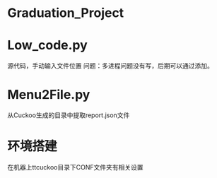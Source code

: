 # Graduation_Project
# Low_code.py
  源代码，手动输入文件位置
  问题：多进程问题没有写，后期可以通过添加。
# Menu2File.py
  从Cuckoo生成的目录中提取report.json文件
# 环境搭建
  在机器上ttcuckoo目录下CONF文件夹有相关设置
